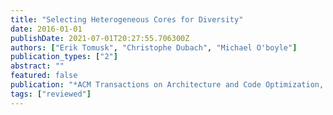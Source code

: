 ```yaml
---
title: "Selecting Heterogeneous Cores for Diversity"
date: 2016-01-01
publishDate: 2021-07-01T20:27:55.706300Z
authors: ["Erik Tomusk", "Christophe Dubach", "Michael O'boyle"]
publication_types: ["2"]
abstract: ""
featured: false
publication: "*ACM Transactions on Architecture and Code Optimization, <span style=\"font-weight:bold;color:black\">ACM TACO</span>*"
tags: ["reviewed"]
---
```


